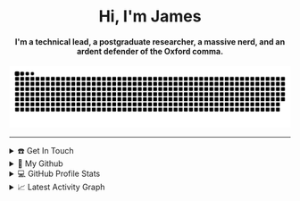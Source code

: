 <div align="center">
<h1 align="center">Hi, I'm James</h1>
<h4 align="center">I'm a technical lead, a postgraduate researcher, a massive nerd, and an ardent defender of the Oxford comma.</h4>
</div>

<div align="center">
  <img  src="https://github.com/1999AZZAR/1999AZZAR/blob/main/resources/img/grid-snake.svg" alt="snake" />
</div>

-----
<details>
  <summary>☎️ Get In Touch</summary>
<div>
  <samp>
    <h2 align="center">Here's Where You Can Find Me</h2>
    <p align="center">
      <br/>
      <a href="https://www.linkedin.com/in/jswhughes/" target="blank"><img align="center"
         src="https://img.shields.io/badge/linkedin-%231DA1F2.svg?style=for-the-badge&logo=linkedin&logoColor=white"
         alt="jswhughes" height="30"/></a>
      <a href="https://www.researchgate.net/profile/James-Hughes-40" target="blank"><img align="center" src="https://img.shields.io/badge/ResearchGate-00CCBB?style=for-the-badge&logo=ResearchGate&logoColor=white" alt="research gate" height="30"/></a>
    </p>
  </samp>
</div>
</details>

<details>
  <summary>📎 My Github</summary>
<div>
<samp>
<h2 align="center">What Are You Even Looking For?</h2>
 <p align="center">
  <a href="github.com/hughesjs" target="blank"><img align="center" 
     src="https://komarev.com/ghpvc/?username=hughesjs&style=for-the-badge&label=PROFILE+VIEWS" height="25"
     alt="views count" /></a>   
 <img align="center"
 src="https://raw.githubusercontent.com/hughesjs/custom-badges/master/made-in/made-in-scotland.svg" height="25"
         alt="Made In Scotland" />      
 <img align="center"
 src="https://forthebadge.com/images/badges/built-with-science.svg" height="25"
 alt="Built With Science" /> 
   
  </p>

 </samp>
</div>
</details>
  
<details> 
  <summary>💻 GitHub Profile Stats</summary>
  <div>
  <samp>
    <h2 align="center">Pump The Stock</h2>
      <br/>
    <details open>
  <summary><h3>Languages</h3></summary>
            <p align="center">
        <a href="https://github.com/hughesjs/">
          <img src="https://github-readme-stats.vercel.app/api/top-langs/?username=hughesjs&langs_count=6&theme=gruvbox&layout=compact&hide_border=true"
          alt="hughesjs :: overall Top Langs " /></a>
      </p>
        <p align="center">
          <a href="https://github.com/hughesjs/">
          <img width="45%" src="https://github-profile-summary-cards.vercel.app/api/cards/repos-per-language?username=hughesjs&theme=gruvbox&layout=compact&hide_border=true"
          alt="hughesjs :: Top Langs by repo" />
          <img width="45%" src="https://github-profile-summary-cards.vercel.app/api/cards/most-commit-language?username=hughesjs&theme=gruvbox&layout=compact&hide_border=true"
          alt="hughesjs :: Top Langs by commit" />
          </a>
        </p>
</details>
    <details open>
  <summary><h3>stasistic</h3></summary>
        <p align="center">
          <a href="https://github.com/hughesjs/">
          <img width="49.5%" src="https://github-readme-stats.vercel.app/api?username=hughesjs&show_icons=true&theme=gruvbox&hide_border=true" />
          <img width="49.5%" src="https://github-readme-streak-stats.herokuapp.com/?user=hughesjs&theme=gruvbox&hide_border=true" />
          </a>
       </p>
     <br>
     </samp>
  </div>    
</details>

<details>
  <summary>📈 Latest Activity Graph</summary>
  <samp>
  <br/>
  <h2 align="center">Can't Be Slacking Now</h2>
<a href="https://github.com/ashutosh00710/github-readme-activity-graph">
  <img alt="hughesjs's Activity Graph" src="https://activity-graph.herokuapp.com/graph/?username=hughesjs&bg_color=000&color=fff&line=00E676&point=fff&hide_border=true" /></a>
<br/>
  </samp>
  </details>
